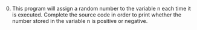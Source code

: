 0) This program will assign a random number to the variable n each time it is executed. Complete the source code in order to print whether the number stored in the variable n is positive or negative.